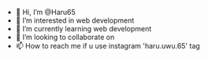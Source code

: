 - 👋 Hi, I’m @Haru65
- 👀 I’m interested in web development
- 🌱 I’m currently learning web development 
- 💞️ I’m looking to collaborate on 
- 📫 How to reach me if u use instagram 'haru.uwu.65' tag

<!---
Haru65/Haru65 is a ✨ special ✨ repository because its `README.md` (this file) appears on your GitHub profile.
You can click the Preview link to take a look at your changes.
--->

